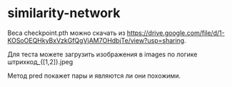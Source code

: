 # similarity-network

Веса checkpoint.pth можно скачать из https://drive.google.com/file/d/1-KOSoOEQHkyBxVzkGfQgVjAM7OHdbjTe/view?usp=sharing.

Для теста можете загрузить изображения в images по логике штрихкод_{[1,2]}.jpeg

Метод pred покажет пары и являются ли они похожими.

